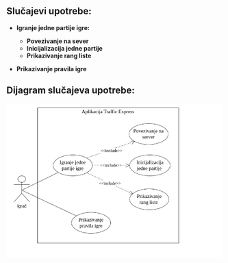 ## Slučajevi upotrebe:

- **Igranje jedne partije igre:**

  - **Povezivanje na sever**
  - **Inicijalizacija jedne partije**
  - **Prikazivanje rang liste**
  
- **Prikazivanje pravila igre**


## Dijagram slučajeva upotrebe: 

![UseCaseDiagam](./use_case_diagram.png)
